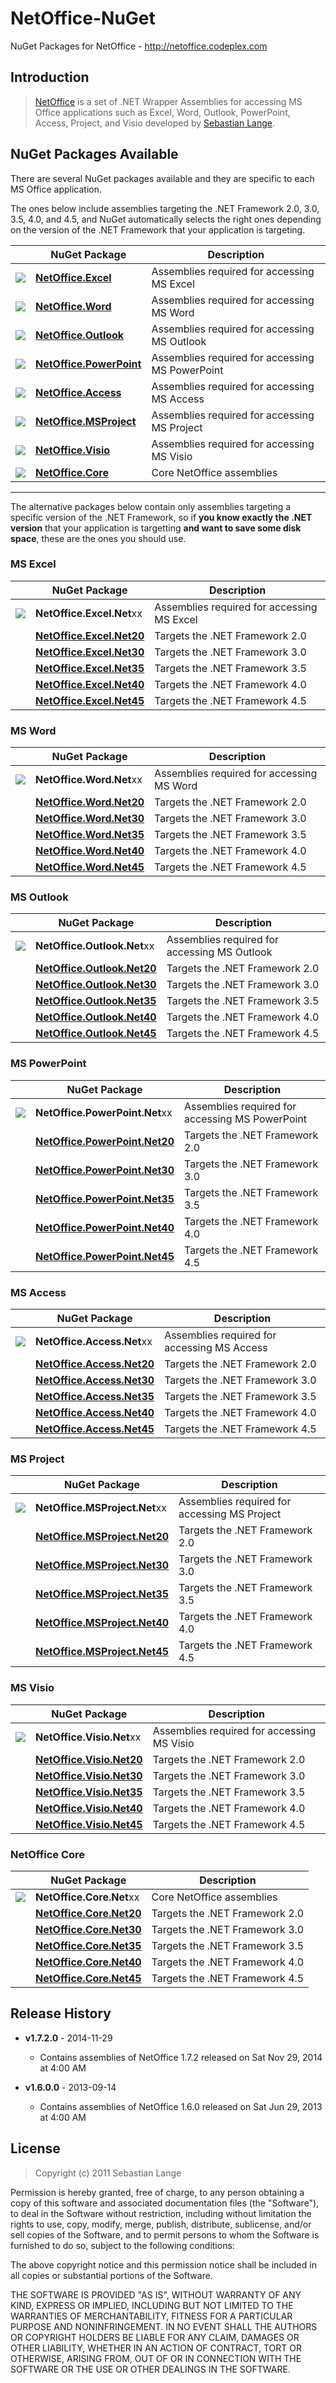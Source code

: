 # NetOffice-NuGet

NuGet Packages for NetOffice - http://netoffice.codeplex.com


## Introduction

> [NetOffice](http://netoffice.codeplex.com) is a set of .NET Wrapper Assemblies for accessing MS Office applications such as Excel, Word, Outlook, PowerPoint, Access, Project, and Visio developed by [Sebastian Lange](http://www.codeplex.com/site/users/view/SebastianDotNet).

## NuGet Packages Available

There are several NuGet packages available and they are specific to each MS Office application.

The ones below include assemblies targeting the .NET Framework 2.0, 3.0, 3.5, 4.0, and 4.5, and NuGet automatically selects the right ones depending on the version of the .NET Framework that your application is targeting.

|                                                                                                                                                     | NuGet Package                                                                    | Description                                     |
|-----------------------------------------------------------------------------------------------------------------------------------------------------|----------------------------------------------------------------------------------|-------------------------------------------------|
| [![](https://raw.github.com/CaioProiete/NetOffice-NuGet/gh-pages/images/netoffice-40x40.png)](https://www.nuget.org/packages/NetOffice.Excel/)      | [**NetOffice.Excel**](https://www.nuget.org/packages/NetOffice.Excel/)           | Assemblies required for accessing MS Excel      |
| [![](https://raw.github.com/CaioProiete/NetOffice-NuGet/gh-pages/images/netoffice-40x40.png)](https://www.nuget.org/packages/NetOffice.Word/)       | [**NetOffice.Word**](https://www.nuget.org/packages/NetOffice.Word/)             | Assemblies required for accessing MS Word       |
| [![](https://raw.github.com/CaioProiete/NetOffice-NuGet/gh-pages/images/netoffice-40x40.png)](https://www.nuget.org/packages/NetOffice.Outlook/)    | [**NetOffice.Outlook**](https://www.nuget.org/packages/NetOffice.Outlook/)       | Assemblies required for accessing MS Outlook    |
| [![](https://raw.github.com/CaioProiete/NetOffice-NuGet/gh-pages/images/netoffice-40x40.png)](https://www.nuget.org/packages/NetOffice.PowerPoint/) | [**NetOffice.PowerPoint**](https://www.nuget.org/packages/NetOffice.PowerPoint/) | Assemblies required for accessing MS PowerPoint |
| [![](https://raw.github.com/CaioProiete/NetOffice-NuGet/gh-pages/images/netoffice-40x40.png)](https://www.nuget.org/packages/NetOffice.Access/)     | [**NetOffice.Access**](https://www.nuget.org/packages/NetOffice.Access/)         | Assemblies required for accessing MS Access     |
| [![](https://raw.github.com/CaioProiete/NetOffice-NuGet/gh-pages/images/netoffice-40x40.png)](https://www.nuget.org/packages/NetOffice.MSProject/)  | [**NetOffice.MSProject**](https://www.nuget.org/packages/NetOffice.MSProject/)   | Assemblies required for accessing MS Project    |
| [![](https://raw.github.com/CaioProiete/NetOffice-NuGet/gh-pages/images/netoffice-40x40.png)](https://www.nuget.org/packages/NetOffice.Visio/)      | [**NetOffice.Visio**](https://www.nuget.org/packages/NetOffice.Visio/)           | Assemblies required for accessing MS Visio      |
| [![](https://raw.github.com/CaioProiete/NetOffice-NuGet/gh-pages/images/netoffice-40x40.png)](https://www.nuget.org/packages/NetOffice.Core/)       | [**NetOffice.Core**](https://www.nuget.org/packages/NetOffice.Core/)             | Core NetOffice assemblies                       |


---

The alternative packages below contain only assemblies targeting a specific version of the .NET Framework, so if **you know exactly the .NET version** that your application is targetting **and want to save some disk space**, these are the ones you should use.

### MS Excel
|                                                                                                                                                              | NuGet Package                                                                      | Description                                |
|--------------------------------------------------------------------------------------------------------------------------------------------------------------|------------------------------------------------------------------------------------|--------------------------------------------|
| [![](https://raw.github.com/CaioProiete/NetOffice-NuGet/gh-pages/images/netoffice-40x40.png)](https://www.nuget.org/packages?q=Tags%3A%22netoffice.excel%22) | **NetOffice.Excel.Net**xx                                                          | Assemblies required for accessing MS Excel |
|                                                                                                                                                              | [**NetOffice.Excel.Net20**](https://www.nuget.org/packages/NetOffice.Excel.Net20/) | Targets the .NET Framework 2.0             |
|                                                                                                                                                              | [**NetOffice.Excel.Net30**](https://www.nuget.org/packages/NetOffice.Excel.Net30/) | Targets the .NET Framework 3.0             |
|                                                                                                                                                              | [**NetOffice.Excel.Net35**](https://www.nuget.org/packages/NetOffice.Excel.Net35/) | Targets the .NET Framework 3.5             |
|                                                                                                                                                              | [**NetOffice.Excel.Net40**](https://www.nuget.org/packages/NetOffice.Excel.Net40/) | Targets the .NET Framework 4.0             |
|                                                                                                                                                              | [**NetOffice.Excel.Net45**](https://www.nuget.org/packages/NetOffice.Excel.Net45/) | Targets the .NET Framework 4.5             |

### MS Word
|                                                                                                                                                             | NuGet Package                                                                    | Description                               |
|-------------------------------------------------------------------------------------------------------------------------------------------------------------|----------------------------------------------------------------------------------|-------------------------------------------|
| [![](https://raw.github.com/CaioProiete/NetOffice-NuGet/gh-pages/images/netoffice-40x40.png)](https://www.nuget.org/packages?q=Tags%3A%22netoffice.word%22) | **NetOffice.Word.Net**xx                                                         | Assemblies required for accessing MS Word |
|                                                                                                                                                             | [**NetOffice.Word.Net20**](https://www.nuget.org/packages/NetOffice.Word.Net20/) | Targets the .NET Framework 2.0            |
|                                                                                                                                                             | [**NetOffice.Word.Net30**](https://www.nuget.org/packages/NetOffice.Word.Net30/) | Targets the .NET Framework 3.0            |
|                                                                                                                                                             | [**NetOffice.Word.Net35**](https://www.nuget.org/packages/NetOffice.Word.Net35/) | Targets the .NET Framework 3.5            |
|                                                                                                                                                             | [**NetOffice.Word.Net40**](https://www.nuget.org/packages/NetOffice.Word.Net40/) | Targets the .NET Framework 4.0            |
|                                                                                                                                                             | [**NetOffice.Word.Net45**](https://www.nuget.org/packages/NetOffice.Word.Net45/) | Targets the .NET Framework 4.5            |

### MS Outlook
|                                                                                                                                                                | NuGet Package                                                                          | Description                                  |
|----------------------------------------------------------------------------------------------------------------------------------------------------------------|----------------------------------------------------------------------------------------|----------------------------------------------|
| [![](https://raw.github.com/CaioProiete/NetOffice-NuGet/gh-pages/images/netoffice-40x40.png)](https://www.nuget.org/packages?q=Tags%3A%22netoffice.outlook%22) | **NetOffice.Outlook.Net**xx                                                            | Assemblies required for accessing MS Outlook |
|                                                                                                                                                                | [**NetOffice.Outlook.Net20**](https://www.nuget.org/packages/NetOffice.Outlook.Net20/) | Targets the .NET Framework 2.0               |
|                                                                                                                                                                | [**NetOffice.Outlook.Net30**](https://www.nuget.org/packages/NetOffice.Outlook.Net30/) | Targets the .NET Framework 3.0               |
|                                                                                                                                                                | [**NetOffice.Outlook.Net35**](https://www.nuget.org/packages/NetOffice.Outlook.Net35/) | Targets the .NET Framework 3.5               |
|                                                                                                                                                                | [**NetOffice.Outlook.Net40**](https://www.nuget.org/packages/NetOffice.Outlook.Net40/) | Targets the .NET Framework 4.0               |
|                                                                                                                                                                | [**NetOffice.Outlook.Net45**](https://www.nuget.org/packages/NetOffice.Outlook.Net45/) | Targets the .NET Framework 4.5               |

### MS PowerPoint
|                                                                                                                                                                   | NuGet Package                                                                                | Description                                     |
|-------------------------------------------------------------------------------------------------------------------------------------------------------------------|----------------------------------------------------------------------------------------------|-------------------------------------------------|
| [![](https://raw.github.com/CaioProiete/NetOffice-NuGet/gh-pages/images/netoffice-40x40.png)](https://www.nuget.org/packages?q=Tags%3A%22netoffice.powerpoint%22) | **NetOffice.PowerPoint.Net**xx                                                               | Assemblies required for accessing MS PowerPoint |
|                                                                                                                                                                   | [**NetOffice.PowerPoint.Net20**](https://www.nuget.org/packages/NetOffice.PowerPoint.Net20/) | Targets the .NET Framework 2.0                  |
|                                                                                                                                                                   | [**NetOffice.PowerPoint.Net30**](https://www.nuget.org/packages/NetOffice.PowerPoint.Net30/) | Targets the .NET Framework 3.0                  |
|                                                                                                                                                                   | [**NetOffice.PowerPoint.Net35**](https://www.nuget.org/packages/NetOffice.PowerPoint.Net35/) | Targets the .NET Framework 3.5                  |
|                                                                                                                                                                   | [**NetOffice.PowerPoint.Net40**](https://www.nuget.org/packages/NetOffice.PowerPoint.Net40/) | Targets the .NET Framework 4.0                  |
|                                                                                                                                                                   | [**NetOffice.PowerPoint.Net45**](https://www.nuget.org/packages/NetOffice.PowerPoint.Net45/) | Targets the .NET Framework 4.5                  |

### MS Access
|                                                                                                                                                               | NuGet Package                                                                        | Description                                 |
|---------------------------------------------------------------------------------------------------------------------------------------------------------------|--------------------------------------------------------------------------------------|---------------------------------------------|
| [![](https://raw.github.com/CaioProiete/NetOffice-NuGet/gh-pages/images/netoffice-40x40.png)](https://www.nuget.org/packages?q=Tags%3A%22netoffice.access%22) | **NetOffice.Access.Net**xx                                                           | Assemblies required for accessing MS Access |
|                                                                                                                                                               | [**NetOffice.Access.Net20**](https://www.nuget.org/packages/NetOffice.Access.Net20/) | Targets the .NET Framework 2.0              |
|                                                                                                                                                               | [**NetOffice.Access.Net30**](https://www.nuget.org/packages/NetOffice.Access.Net30/) | Targets the .NET Framework 3.0              |
|                                                                                                                                                               | [**NetOffice.Access.Net35**](https://www.nuget.org/packages/NetOffice.Access.Net35/) | Targets the .NET Framework 3.5              |
|                                                                                                                                                               | [**NetOffice.Access.Net40**](https://www.nuget.org/packages/NetOffice.Access.Net40/) | Targets the .NET Framework 4.0              |
|                                                                                                                                                               | [**NetOffice.Access.Net45**](https://www.nuget.org/packages/NetOffice.Access.Net45/) | Targets the .NET Framework 4.5              |

### MS Project
|                                                                                                                                                                  | NuGet Package                                                                              | Description                                  |
|------------------------------------------------------------------------------------------------------------------------------------------------------------------|--------------------------------------------------------------------------------------------|----------------------------------------------|
| [![](https://raw.github.com/CaioProiete/NetOffice-NuGet/gh-pages/images/netoffice-40x40.png)](https://www.nuget.org/packages?q=Tags%3A%22netoffice.msproject%22) | **NetOffice.MSProject.Net**xx                                                              | Assemblies required for accessing MS Project |
|                                                                                                                                                                  | [**NetOffice.MSProject.Net20**](https://www.nuget.org/packages/NetOffice.MSProject.Net20/) | Targets the .NET Framework 2.0               |
|                                                                                                                                                                  | [**NetOffice.MSProject.Net30**](https://www.nuget.org/packages/NetOffice.MSProject.Net30/) | Targets the .NET Framework 3.0               |
|                                                                                                                                                                  | [**NetOffice.MSProject.Net35**](https://www.nuget.org/packages/NetOffice.MSProject.Net35/) | Targets the .NET Framework 3.5               |
|                                                                                                                                                                  | [**NetOffice.MSProject.Net40**](https://www.nuget.org/packages/NetOffice.MSProject.Net40/) | Targets the .NET Framework 4.0               |
|                                                                                                                                                                  | [**NetOffice.MSProject.Net45**](https://www.nuget.org/packages/NetOffice.MSProject.Net45/) | Targets the .NET Framework 4.5               |

### MS Visio

|                                                                                                                                                              | NuGet Package                                                                      | Description                                |
|--------------------------------------------------------------------------------------------------------------------------------------------------------------|------------------------------------------------------------------------------------|--------------------------------------------|
| [![](https://raw.github.com/CaioProiete/NetOffice-NuGet/gh-pages/images/netoffice-40x40.png)](https://www.nuget.org/packages?q=Tags%3A%22netoffice.visio%22) | **NetOffice.Visio.Net**xx                                                          | Assemblies required for accessing MS Visio |
|                                                                                                                                                              | [**NetOffice.Visio.Net20**](https://www.nuget.org/packages/NetOffice.Visio.Net20/) | Targets the .NET Framework 2.0             |
|                                                                                                                                                              | [**NetOffice.Visio.Net30**](https://www.nuget.org/packages/NetOffice.Visio.Net30/) | Targets the .NET Framework 3.0             |
|                                                                                                                                                              | [**NetOffice.Visio.Net35**](https://www.nuget.org/packages/NetOffice.Visio.Net35/) | Targets the .NET Framework 3.5             |
|                                                                                                                                                              | [**NetOffice.Visio.Net40**](https://www.nuget.org/packages/NetOffice.Visio.Net40/) | Targets the .NET Framework 4.0             |
|                                                                                                                                                              | [**NetOffice.Visio.Net45**](https://www.nuget.org/packages/NetOffice.Visio.Net45/) | Targets the .NET Framework 4.5             |

### NetOffice Core
|                                                                                                                                                             | NuGet Package                                                                    | Description                    |
|-------------------------------------------------------------------------------------------------------------------------------------------------------------|----------------------------------------------------------------------------------|--------------------------------|
| [![](https://raw.github.com/CaioProiete/NetOffice-NuGet/gh-pages/images/netoffice-40x40.png)](https://www.nuget.org/packages?q=Tags%3A%22netoffice.core%22) | **NetOffice.Core.Net**xx                                                         | Core NetOffice assemblies      |
|                                                                                                                                                             | [**NetOffice.Core.Net20**](https://www.nuget.org/packages/NetOffice.Core.Net20/) | Targets the .NET Framework 2.0 |
|                                                                                                                                                             | [**NetOffice.Core.Net30**](https://www.nuget.org/packages/NetOffice.Core.Net30/) | Targets the .NET Framework 3.0 |
|                                                                                                                                                             | [**NetOffice.Core.Net35**](https://www.nuget.org/packages/NetOffice.Core.Net35/) | Targets the .NET Framework 3.5 |
|                                                                                                                                                             | [**NetOffice.Core.Net40**](https://www.nuget.org/packages/NetOffice.Core.Net40/) | Targets the .NET Framework 4.0 |
|                                                                                                                                                             | [**NetOffice.Core.Net45**](https://www.nuget.org/packages/NetOffice.Core.Net45/) | Targets the .NET Framework 4.5 |

## Release History

 * **v1.7.2.0** - 2014-11-29
   - Contains assemblies of NetOffice 1.7.2 released on Sat Nov 29, 2014 at 4:00 AM

 * **v1.6.0.0** - 2013-09-14
   - Contains assemblies of NetOffice 1.6.0 released on Sat Jun 29, 2013 at 4:00 AM

## License   
> Copyright (c) 2011 Sebastian Lange

Permission is hereby granted, free of charge, to any person obtaining a copy of this software and associated documentation files (the "Software"), to deal in the Software without restriction, including without limitation the rights to use, copy, modify, merge, publish, distribute, sublicense, and/or sell copies of the Software, and to permit persons to whom the Software is furnished to do so, subject to the following conditions:

The above copyright notice and this permission notice shall be included in all copies or substantial portions of the Software.

THE SOFTWARE IS PROVIDED "AS IS", WITHOUT WARRANTY OF ANY KIND, EXPRESS OR IMPLIED, INCLUDING BUT NOT LIMITED TO THE WARRANTIES OF MERCHANTABILITY, FITNESS FOR A PARTICULAR PURPOSE AND NONINFRINGEMENT. IN NO EVENT SHALL THE AUTHORS OR COPYRIGHT HOLDERS BE LIABLE FOR ANY CLAIM, DAMAGES OR OTHER LIABILITY, WHETHER IN AN ACTION OF CONTRACT, TORT OR OTHERWISE, ARISING FROM, OUT OF OR IN CONNECTION WITH THE SOFTWARE OR THE USE OR OTHER DEALINGS IN THE SOFTWARE.